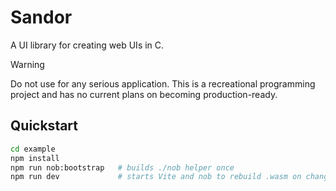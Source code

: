 # Sandor
A UI library for creating web UIs in C. 

> [!WARNING]
> Do not use for any serious application. This is a recreational programming project and has no current plans on becoming production-ready.

## Quickstart

```bash
cd example
npm install
npm run nob:bootstrap   # builds ./nob helper once
npm run dev             # starts Vite and nob to rebuild .wasm on changes
```